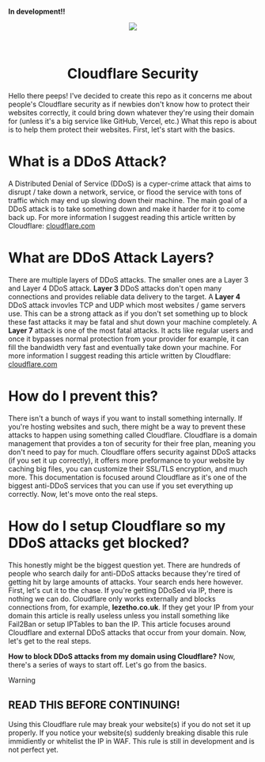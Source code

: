 __In development!!__

<p align="center"><img src="https://github.com/user-attachments/assets/b9c357e0-e1c0-46c8-a8fd-a927a5cd40ac"></p><br>
<h1 align="center">Cloudflare Security</h1>

Hello there peeps! I've decided to create this repo as it concerns me about people's Cloudflare security as if newbies don't know how to protect their websites correctly, it could bring down whatever they're using their domain for (unless it's a big service like GitHub, Vercel, etc.) What this repo is about is to help them protect their websites. First, let's start with the basics.

# What is a DDoS Attack?

A Distributed Denial of Service (DDoS) is a cyper-crime attack that aims to disrupt / take down a network, service, or flood the service with tons of traffic which may end up slowing down their machine. The main goal of a DDoS attack is to take something down and make it harder for it to come back up. For more information I suggest reading this article written by Cloudflare: [cloudflare.com](https://www.cloudflare.com/learning/ddos/what-is-a-ddos-attack/)

# What are DDoS Attack Layers?

There are multiple layers of DDoS attacks. The smaller ones are a Layer 3 and Layer 4 DDoS attack. **Layer 3** DDoS attacks don't open many connections and provides reliable data delivery to the target. A **Layer 4** DDoS attack invovles TCP and UDP which most websites / game servers use. This can be a strong attack as if you don't set something up to block these fast attacks it may be fatal and shut down your machine completely. A **Layer 7** attack is one of the most fatal attacks. It acts like regular users and once it bypasses normal protection from your provider for example, it can fill the bandwidth very fast and eventually take down your machine. For more information I suggest reading this article written by Cloudflare: [cloudflare.com](https://www.cloudflare.com/learning/ddos/application-layer-ddos-attack/)

# How do I prevent this?

There isn't a bunch of ways if you want to install something internally. If you're hosting websites and such, there might be a way to prevent these attacks to happen using something called Cloudflare. Cloudflare is a domain management that provides a ton of security for their free plan, meaning you don't need to pay for much. Cloudflare offers security against DDoS attacks (if you set it up correctly), it offers more preformance to your website by caching big files, you can customize their SSL/TLS encryption, and much more. This documentation is focused around Cloudflare as it's one of the biggest anti-DDoS services that you can use if you set everything up correctly. Now, let's move onto the real steps.

# How do I setup Cloudflare so my DDoS attacks get blocked?

This honestly might be the biggest question yet. There are hundreds of people who search daily for anti-DDoS attacks because they're tired of getting hit by large amounts of attacks. Your search ends here however. First, let's cut it to the chase. If you're getting DDoSed via IP, there is nothing we can do. Cloudflare only works externally and blocks connections from, for example, **lezetho.co.uk**. If they get your IP from your domain this article is really useless unless you install something like Fail2Ban or setup IPTables to ban the IP. This article focuses around Cloudflare and external DDoS attacks that occur from your domain. Now, let's get to the real steps.

**How to block DDoS attacks from my domain using Cloudflare?**
Now, there's a series of ways to start off. Let's go from the basics.

> [!WARNING]
> 
> READ THIS BEFORE CONTINUING!
> ---
>
> Using this Cloudflare rule may break your website(s) if you do not set it up properly. If you notice your website(s) suddenly breaking disable this rule immidiently or whitelist the IP in WAF.
> This rule is still in development and is not perfect yet.

